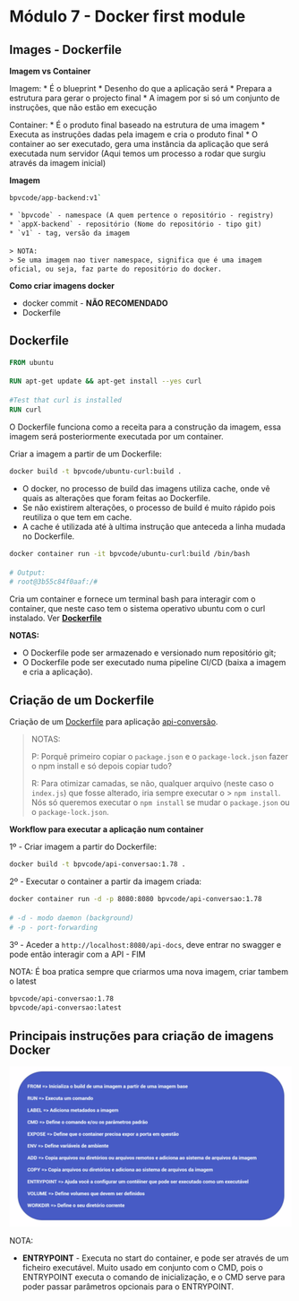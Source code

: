 # Módulo 7 - Docker first module

## Images - Dockerfile

**Imagem vs Container**

Imagem:
    * É o blueprint
    * Desenho do que a aplicação será
    * Prepara a estrutura para gerar o projecto final
    * A imagem por si só um conjunto de instruções, que não estão em execução

Container:
    * É o produto final baseado na estrutura de uma imagem
    * Executa as instruções dadas pela imagem e cria o produto final
    * O container ao ser executado, gera uma instância da aplicação que será executada num servidor (Aqui temos um processo a rodar que surgiu através da imagem inicial)

**Imagem**

```bash
bpvcode/app-backend:v1`
```
    * `bpvcode` - namespace (A quem pertence o repositório - registry)
    * `appX-backend` - repositório (Nome do repositório - tipo git)
    * `v1` - tag, versão da imagem

    > NOTA:
    > Se uma imagem nao tiver namespace, significa que é uma imagem oficial, ou seja, faz parte do repositório do docker.

**Como criar imagens docker**

* docker commit - **NÃO RECOMENDADO**
* Dockerfile

## Dockerfile

```Dockerfile
FROM ubuntu

RUN apt-get update && apt-get install --yes curl

#Test that curl is installed
RUN curl
```

O Dockerfile funciona como a receita para a construção da imagem, essa imagem será posteriormente executada por um container.

Criar a imagem a partir de um Dockerfile:

```bash
docker build -t bpvcode/ubuntu-curl:build .
```

* O docker, no processo de build das imagens utiliza cache, onde vê quais as alterações que foram feitas ao Dockerfile.
* Se não existirem alterações, o processo de build é muito rápido pois reutiliza o que tem em cache.
* A cache é utilizada até à ultima instrução que anteceda a linha mudada no Dockerfile.

```bash
docker container run -it bpvcode/ubuntu-curl:build /bin/bash

# Output:
# root@3b55c84f0aaf:/#
```

Cria um container e fornece um terminal bash para interagir com o container, que neste caso tem o sistema operativo ubuntu com o curl instalado. Ver [**Dockerfile**](Dockerfile)

**NOTAS:**
* O Dockerfile pode ser armazenado e versionado num repositório git;
* O Dockerfile pode ser executado numa pipeline CI/CD (baixa a imagem e cria a aplicação).

## Criação de um Dockerfile

Criação de um [Dockerfile](api-conversão/Dockerfile) para aplicação [api-conversão](api-conversão).

> NOTAS:
>
> P: Porquê primeiro copiar o `package.json` e o `package-lock.json` fazer o npm install e só depois copiar tudo?
>
> R: Para otimizar camadas, se não, qualquer arquivo (neste caso o `index.js`) que fosse alterado, iria sempre executar o > `npm install`. Nós só queremos executar o `npm install` se mudar o `package.json` ou o `package-lock.json`.

**Workflow para executar a aplicação num container**

1º - Criar imagem a partir do Dockerfile:

```bash
docker build -t bpvcode/api-conversao:1.78 .
```

2º - Executar o container a partir da imagem criada:

```bash
docker container run -d -p 8080:8080 bpvcode/api-conversao:1.78

# -d - modo daemon (background)
# -p - port-forwarding
```

3º - Aceder a `http://localhost:8080/api-docs`, deve entrar no swagger e pode então interagir com a API - FIM

NOTA:
É boa pratica sempre que criarmos uma nova imagem, criar tambem o latest

```bash
bpvcode/api-conversao:1.78
bpvcode/api-conversao:latest
```

## Principais instruções para criação de imagens Docker

![instruções docker](instruções_docker.png)

NOTA:

* **ENTRYPOINT** - Executa no start do container, e pode ser através de um ficheiro executável. Muito usado em conjunto com o CMD, pois o ENTRYPOINT executa o comando de inicialização, e o CMD serve para poder passar parâmetros opcionais para o ENTRYPOINT.